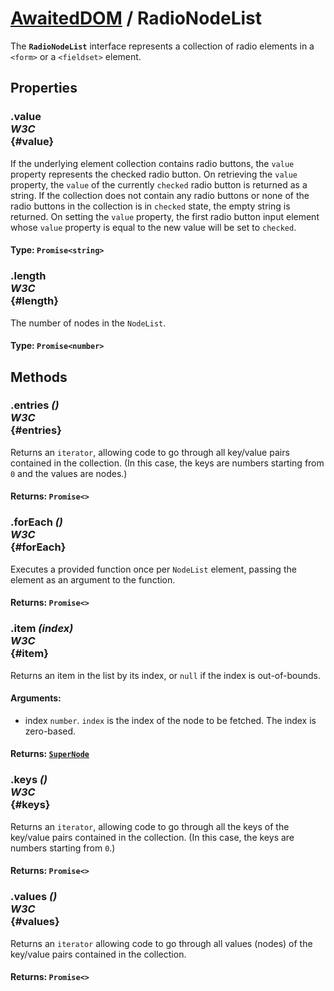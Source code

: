 # [AwaitedDOM](../basic-client/awaited-dom) <span>/</span> RadioNodeList

<div class='overview'>The <strong><code>RadioNodeList</code></strong> interface represents a collection of radio elements in a <code>&lt;form&gt;</code> or a <code>&lt;fieldset&gt;</code> element.</div>

## Properties

### .value <div class="specs"><i>W3C</i></div> {#value}

If the underlying element collection contains radio buttons, the <code>value</code> property represents the checked radio button. On retrieving the <code>value</code> property, the <code>value</code> of the currently <code>checked</code> radio button is returned as a string. If the collection does not contain any radio buttons or none of the radio buttons in the collection is in <code>checked</code> state, the empty string is returned. On setting the <code>value</code> property, the first radio button input element whose <code>value</code> property is equal to the new value will be set to <code>checked</code>.

#### **Type**: `Promise<string>`

### .length <div class="specs"><i>W3C</i></div> {#length}

The number of nodes in the <code>NodeList</code>.

#### **Type**: `Promise<number>`

## Methods

### .entries *()* <div class="specs"><i>W3C</i></div> {#entries}

Returns an <code>iterator</code>, allowing code to go through all key/value pairs contained in the collection. (In this case, the keys are numbers starting from <code>0</code> and the values are nodes.)

#### **Returns**: `Promise<>`

### .forEach *()* <div class="specs"><i>W3C</i></div> {#forEach}

Executes a provided function once per <code>NodeList</code> element, passing the element as an argument to the function.

#### **Returns**: `Promise<>`

### .item *(index)* <div class="specs"><i>W3C</i></div> {#item}

Returns an item in the list by its index, or <code>null</code> if the index is out-of-bounds.

#### **Arguments**:


 - index `number`. <code>index</code> is the index of the node to be fetched. The index is zero-based.

#### **Returns**: [`SuperNode`](./super-node.md)

### .keys *()* <div class="specs"><i>W3C</i></div> {#keys}

Returns an <code>iterator</code>, allowing code to go through all the keys of the key/value pairs contained in the collection. (In this case, the keys are numbers starting from <code>0</code>.)

#### **Returns**: `Promise<>`

### .values *()* <div class="specs"><i>W3C</i></div> {#values}

Returns an <code>iterator</code> allowing code to go through all values (nodes) of the key/value pairs contained in the collection.

#### **Returns**: `Promise<>`
